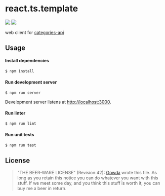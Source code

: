 # react.ts.template
![](https://github.com/gowda/categories-client/workflows/lint-and-tests/badge.svg)
![](https://github.com/gowda/categories-client/workflows/features/badge.svg)

web client for [categories-api](https://github.com/gowda/categories-api)

## Usage
#### Install dependencies
```bash
$ npm install
```

#### Run development server
```
$ npm run server
```

Development server listens at [http://localhost:3000](http://localhost:3000).

#### Run linter
```bash
$ npm run lint
```

#### Run unit tests
```bash
$ npm run test
```

## License

> "THE BEER-WARE LICENSE" (Revision 42):
> [Gowda](https://github.com/gowda) wrote this file.  As long as you retain
> this notice you can do whatever you want with this stuff. If we meet
> some day, and you think this stuff is worth it, you can buy me a beer in return.

